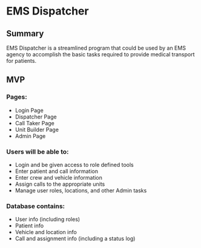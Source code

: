 # EMS Dispatcher

## Summary

EMS Dispatcher is a streamlined program that could be used by an EMS agency to accomplish the basic tasks required to provide medical transport for patients.

## MVP

### Pages:

- Login Page
- Dispatcher Page
- Call Taker Page
- Unit Builder Page
- Admin Page

### Users will be able to:

- Login and be given access to role defined tools
- Enter patient and call information
- Enter crew and vehicle information
- Assign calls to the appropriate units
- Manage user roles, locations, and other Admin tasks

### Database contains:

- User info (including roles)
- Patient info
- Vehicle and location info
- Call and assignment info (including a status log)
